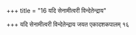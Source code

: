 +++
title = "16 यदि सेनामीत्वरी विन्देतेन्द्राय"

+++
यदि सेनामीत्वरी विन्देतेन्द्राय जयत एकादशकपालम् १६